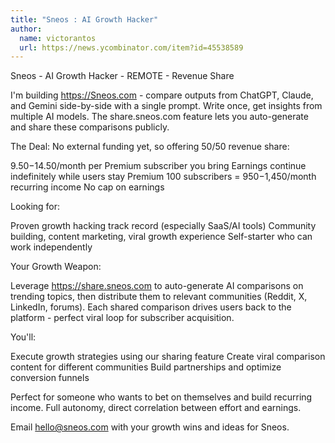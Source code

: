 ```yaml
---
title: "Sneos : AI Growth Hacker"
author:
  name: victorantos
  url: https://news.ycombinator.com/item?id=45538589
---
```

Sneos - AI Growth Hacker - REMOTE - Revenue Share

I&#x27;m building <a href="https:&#x2F;&#x2F;Sneos.com" rel="nofollow">https:&#x2F;&#x2F;Sneos.com</a> - compare outputs from ChatGPT, Claude, and Gemini side-by-side with a single prompt. Write once, get insights from multiple AI models. The share.sneos.com feature lets you auto-generate and share these comparisons publicly.

The Deal: No external funding yet, so offering 50&#x2F;50 revenue share:

$9.50-$14.50&#x2F;month per Premium subscriber you bring
Earnings continue indefinitely while users stay Premium
100 subscribers = $950-$1,450&#x2F;month recurring income
No cap on earnings

Looking for:

Proven growth hacking track record (especially SaaS&#x2F;AI tools)
Community building, content marketing, viral growth experience
Self-starter who can work independently

Your Growth Weapon:

Leverage <a href="https:&#x2F;&#x2F;share.sneos.com" rel="nofollow">https:&#x2F;&#x2F;share.sneos.com</a> to auto-generate AI comparisons on trending topics, then distribute them to relevant communities (Reddit, X, LinkedIn, forums). Each shared comparison drives users back to the platform - perfect viral loop for subscriber acquisition.

You&#x27;ll:

Execute growth strategies using our sharing feature
Create viral comparison content for different communities
Build partnerships and optimize conversion funnels

Perfect for someone who wants to bet on themselves and build recurring income. Full autonomy, direct correlation between effort and earnings.

Email hello@sneos.com with your growth wins and ideas for Sneos.
<JobApplication />

